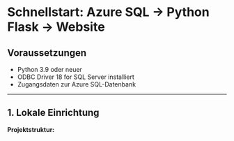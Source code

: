 # Schnellstart: Azure SQL → Python Flask → Website

## Voraussetzungen
- Python 3.9 oder neuer
- ODBC Driver 18 for SQL Server installiert
- Zugangsdaten zur Azure SQL-Datenbank

---

## 1. Lokale Einrichtung

**Projektstruktur:**
